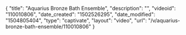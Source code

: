 {
    "title": "Aquarius Bronze Bath Ensemble",
    "description": "",
    "videoid": "110010806",
    "date_created": "1502526295",
    "date_modified": "1504805404",
    "type": "captivate",
    "layout": "video",
    "url": "\/v\/aquarius-bronze-bath-ensemble\/110010806"
}